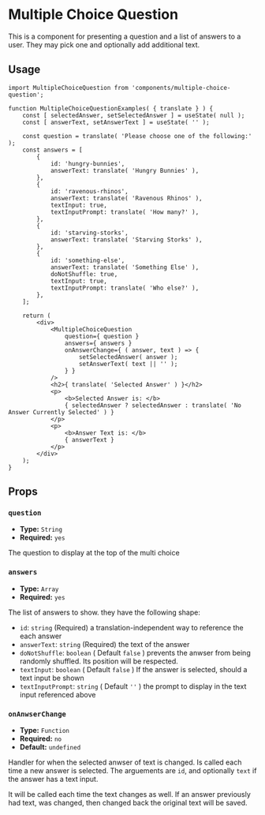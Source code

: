 <!-- @format -->

# Multiple Choice Question

This is a component for presenting a question and a list of answers to a user. They may pick one and optionally add additional text.

## Usage

```es6
import MultipleChoiceQuestion from 'components/multiple-choice-question';

function MultipleChoiceQuestionExamples( { translate } ) {
	const [ selectedAnswer, setSelectedAnswer ] = useState( null );
	const [ answerText, setAnswerText ] = useState( '' );

	const question = translate( 'Please choose one of the following:' );
	const answers = [
		{
			id: 'hungry-bunnies',
			answerText: translate( 'Hungry Bunnies' ),
		},
		{
			id: 'ravenous-rhinos',
			answerText: translate( 'Ravenous Rhinos' ),
			textInput: true,
			textInputPrompt: translate( 'How many?' ),
		},
		{
			id: 'starving-storks',
			answerText: translate( 'Starving Storks' ),
		},
		{
			id: 'something-else',
			answerText: translate( 'Something Else' ),
			doNotShuffle: true,
			textInput: true,
			textInputPrompt: translate( 'Who else?' ),
		},
	];

	return (
		<div>
			<MultipleChoiceQuestion
				question={ question }
				answers={ answers }
				onAnswerChange={ ( answer, text ) => {
					setSelectedAnswer( answer );
					setAnswerText( text || '' );
				} }
			/>
			<h2>{ translate( 'Selected Answer' ) }</h2>
			<p>
				<b>Selected Answer is: </b>
				{ selectedAnswer ? selectedAnswer : translate( 'No Answer Currently Selected' ) }
			</p>
			<p>
				<b>Answer Text is: </b>
				{ answerText }
			</p>
		</div>
	);
}
```

## Props

### `question`

- **Type:** `String`
- **Required:** `yes`

The question to display at the top of the multi choice

### `answers`

- **Type:** `Array`
- **Required:** `yes`

The list of answers to show. they have the following shape:

- `id`: `string` (Required) a translation-independent way to reference the each answer
- `answerText`: `string` (Required) the text of the answer
- `doNotShuffle`: `boolean` ( Default `false` ) prevents the anwser from being randomly shuffled. Its position will be respected.
- `textInput`: `boolean` ( Default `false` ) If the answer is selected, should a text input be shown
- `textInputPrompt`: `string` ( Default `''` ) the prompt to display in the text input referenced above

### `onAnwserChange`

- **Type:** `Function`
- **Required:** `no`
- **Default:** `undefined`

Handler for when the selected anwser of text is changed. Is called each time a new answer is selected. The arguements are `id`, and optionally `text` if the answer has a text input.

It will be called each time the text changes as well. If an answer previously had text, was changed, then changed back the original text will be saved.
